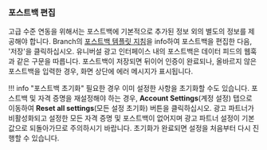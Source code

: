 ### 포스트백 편집

고급 수준 연동을 위해서는 포스트백에 기본적으로 추가된 정보 외의 별도의 정보를 제공해야 합니다. Branch의 [포스트백 템플릿 지침](/exports/ua-webhooks/#templating-your-postback-url)을 info하여 포스트백을 편집한 다음, '저장'을 클릭하십시오. 유니버설 광고 인터페이스 내의 포스트백은 데이터 피드의 웹훅과 같은 구문을 따릅니다. 포스트백이 저장되면 뒤이어 인증이 완료되나, 올바르지 않은 포스트백을 입력한 경우, 화면 상단에 에러 메시지가 표시됩니다.

!!! info "포스트백 초기화"
  필요한 경우 이미 설정한 사항을 초기화할 수도 있습니다. 포스트백 및 자격 증명을 재설정해야 하는 경우, **Account Settings**(계정 설정) 탭으로 이동하여 **Reset all settings**(모든 설정 초기화) 버튼을 클릭하십시오. 광고 파트너가 비활성화되고 설정한 모든 자격 증명 및 포스트백이 없어지며 광고 파트너 설정이 기본값으로 되돌아가므로 주의하시기 바랍니다. 초기화가 완료되면 설정을 처음부터 다시 진행할 수 있습니다.
